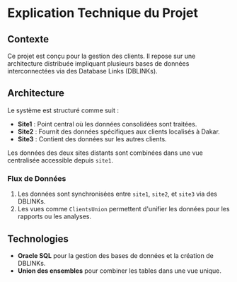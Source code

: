 # Explication Technique du Projet

## Contexte
Ce projet est conçu pour la gestion des clients. Il repose sur une architecture distribuée impliquant plusieurs bases de données interconnectées via des Database Links (DBLINKs).

## Architecture
Le système est structuré comme suit :
- **Site1** : Point central où les données consolidées sont traitées.
- **Site2** : Fournit des données spécifiques aux clients localisés à Dakar.
- **Site3** : Contient des données sur les autres clients.

Les données des deux sites distants sont combinées dans une vue centralisée accessible depuis `site1`.

### Flux de Données
1. Les données sont synchronisées entre `site1`, `site2`, et `site3` via des DBLINKs.
2. Les vues comme `ClientsUnion` permettent d'unifier les données pour les rapports ou les analyses.

## Technologies
- **Oracle SQL** pour la gestion des bases de données et la création de DBLINKs.
- **Union des ensembles** pour combiner les tables dans une vue unique.
